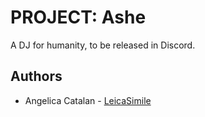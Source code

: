 # PROJECT: Ashe
A DJ for humanity, to be released in Discord.

## Authors
* Angelica Catalan - [LeicaSimile](https://github.com/LeicaSimile)